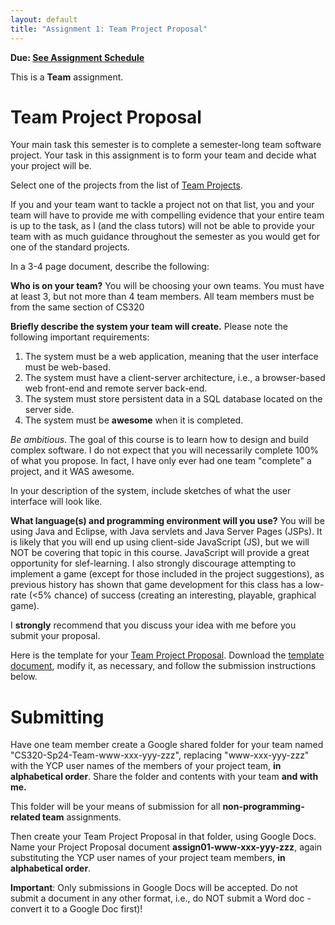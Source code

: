 ```yaml
---
layout: default
title: "Assignment 1: Team Project Proposal"
---
```


**Due: [See Assignment Schedule](index.html)**

This is a **Team** assignment.

Team Project Proposal
=====================

Your main task this semester is to complete a semester-long team software project. Your task in this assignment is to form your team and decide what your project will be.

Select one of the projects from the list of [Team Projects](../projects/index.html).

If you and your team want to tackle a project not on that list, you and your team will have to provide me with compelling evidence that your entire team is up to the task, as I (and the class tutors) will not be able to provide your team with as much guidance throughout the semester as you would get for one of the standard projects.

In a 3-4 page document, describe the following:

**Who is on your team?** You will be choosing your own teams.  You must have at least 3, but not more than 4 team members.  All team members must be from the same section of CS320

**Briefly describe the system your team will create.** Please note the following important requirements:

1.  The system must be a web application, meaning that the user interface must be web-based.
2.	The system must have a client-server architecture, i.e., a browser-based web front-end and remote server back-end.
2.  The system must store persistent data in a SQL database located on the server side.
3.  The system must be **awesome** when it is completed.

*Be ambitious*. The goal of this course is to learn how to design and build complex software. I do not expect that you will necessarily complete 100% of what you propose.  In fact, I have only ever had one team "complete" a project, and it WAS awesome.

In your description of the system, include sketches of what the user interface will look like.

**What language(s) and programming environment will you use?** You will be using Java and Eclipse, with Java servlets and Java Server Pages (JSPs).  It is likely that you will end up using client-side JavaScript (JS), but we will NOT be covering that topic in this course.  JavaScript will provide a great opportunity for slef-learning.  I also strongly discourage attempting to implement a game (except for those included in the project suggestions), as previous history has shown that game development for this class has a low-rate (<5% chance) of success (creating an interesting, playable, graphical game).

I **strongly** recommend that you discuss your idea with me before you submit your proposal.

Here is the template for your [Team Project Proposal](CS320_Team_Project_Proposal_Template.pdf).  Download the [template document](CS320_Team_Project_Proposal_Template.docx), modify it, as necessary, and follow the submission instructions below.

Submitting
==========

Have one team member create a Google shared folder for your team named "CS320-Sp24-Team-www-xxx-yyy-zzz", replacing "www-xxx-yyy-zzz" with the YCP user names of the members of your project team, **in alphabetical order**.  Share the folder and contents with your team **and with me.**

This folder will be your means of submission for all **non-programming-related team** assignments.

Then create your Team Project Proposal in that folder, using Google Docs.  Name your Project Proposal document **assign01-www-xxx-yyy-zzz**, again substituting the YCP user names of your project team members, **in alphabetical order**.  

<div class="callout">
<b>Important</b>: Only submissions in Google Docs will be accepted.
Do not submit a document in any other format, i.e., do NOT submit a Word doc - convert it to a Google Doc first)!
</div>
